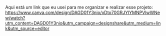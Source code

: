 Aqui está um link que eu usei para me organizar e realizar esse projeto:
https://www.canva.com/design/DAGD01Y3nio/xDto70GRJYlYMNPVlwWNew/watch?utm_content=DAGD01Y3nio&utm_campaign=designshare&utm_medium=link&utm_source=editor
